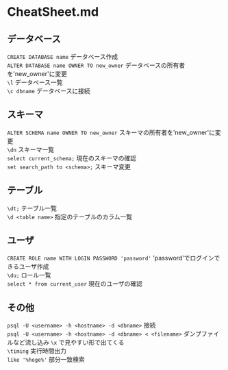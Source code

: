 # CheatSheet.md
## データベース  
`CREATE DATABASE name` データベース作成  
`ALTER DATABASE name OWNER TO new_owner` データベースの所有者を'new_owner'に変更  
`\l` データベース一覧  
`\c dbname` データベースに接続  

## スキーマ  
`ALTER SCHEMA name OWNER TO new_owner` スキーマの所有者を'new_owner'に変更  
`\dn` スキーマ一覧  
`select current_schema;` 現在のスキーマの確認  
`set search_path to <schema>;` スキーマ変更  

## テーブル  
`\dt;` テーブル一覧  
`\d <table name>` 指定のテーブルのカラム一覧  

## ユーザ  
`CREATE ROLE name WITH LOGIN PASSWORD 'password'` 'password'でログインできるユーザ作成  
`\du;` ロール一覧  
`select * from current_user` 現在のユーザの確認  

## その他
`psql -U <username> -h <hostname> -d <dbname>` 接続  
`psql -U <username> -h <hostname> -d <dbname> < <filename>` ダンプファイルなど流し込み
`\x` で見やすい形で出てくる  
`\timing` 実行時間出力  
`like '%hoge%'` 部分一致検索  

